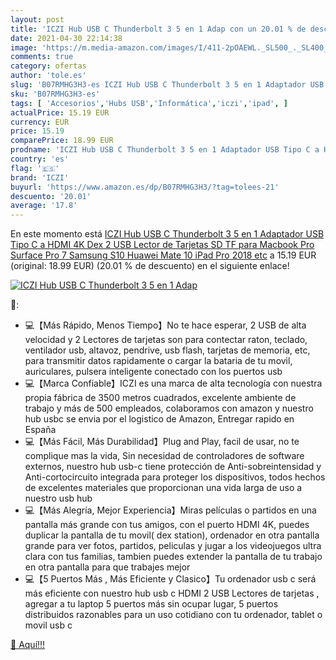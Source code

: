 ```yaml
---
layout: post
title: 'ICZI Hub USB C Thunderbolt 3 5 en 1 Adap con un 20.01 % de descuento'
date: 2021-04-30 22:14:38
image: 'https://m.media-amazon.com/images/I/411-2pOAEWL._SL500_._SL400_.jpg'
comments: true
category: ofertas
author: 'tole.es'
slug: 'B07RMHG3H3-es ICZI Hub USB C Thunderbolt 3 5 en 1 Adaptador USB Tipo C a...'
sku: 'B07RMHG3H3-es'
tags: [ 'Accesorios','Hubs USB','Informática','iczi','ipad', ]
actualPrice: 15.19 EUR
currency: EUR
price: 15.19
comparePrice: 18.99 EUR
prodname: 'ICZI Hub USB C Thunderbolt 3 5 en 1 Adaptador USB Tipo C a HDMI 4K Dex 2 USB Lector de Tarjetas SD TF para Macbook Pro Surface Pro 7 Samsung S10 Huawei Mate 10 iPad Pro 2018 etc'
country: 'es'
flag: '🇪🇸'
brand: 'ICZI'
buyurl: 'https://www.amazon.es/dp/B07RMHG3H3/?tag=tolees-21'
descuento: '20.01'
average: '17.8'
---
```


En este momento está [ICZI Hub USB C Thunderbolt 3 5 en 1 Adaptador USB Tipo C a HDMI 4K Dex 2 USB Lector de Tarjetas SD TF para Macbook Pro Surface Pro 7 Samsung S10 Huawei Mate 10 iPad Pro 2018 etc](https://www.amazon.es/dp/B07RMHG3H3/?tag=tolees-21) a 15.19 EUR (original: 18.99 EUR) (20.01 %  de descuento) en el siguiente enlace!

[![ICZI Hub USB C Thunderbolt 3 5 en 1 Adap](https://m.media-amazon.com/images/I/411-2pOAEWL._SL500_._SL400_.jpg)](https://www.amazon.es/dp/B07RMHG3H3/?tag=tolees-21)

🔎:

- 💻【Más Rápido, Menos Tiempo】No te hace esperar, 2 USB de alta velocidad y 2 Lectores de tarjetas son para contectar raton, teclado, ventilador usb, altavoz, pendrive, usb flash, tarjetas de memoria, etc, para transmitir datos rapidamente o cargar la bataria de tu movil, auriculares, pulsera inteligente conectado con los puertos usb
- 💻【Marca Confiable】ICZI es una marca de alta tecnología con nuestra propia fábrica de 3500 metros cuadrados, excelente ambiente de trabajo y más de 500 empleados, colaboramos con amazon y nuestro hub usbc se envia por el logistico de Amazon, Entregar rapido en España
- 💻【Más Fácil, Más Durabilidad】Plug and Play, facil de usar, no te complique mas la vida, Sin necesidad de controladores de software externos, nuestro hub usb-c tiene protección de Anti-sobreintensidad y Anti-cortocircuito integrada para proteger los dispositivos, todos hechos de excelentes materiales que proporcionan una vida larga de uso a nuestro usb hub
- 💻【Más Alegría, Mejor Experiencia】Miras películas o partidos en una pantalla más grande con tus amigos, con el puerto HDMI 4K, puedes duplicar la pantalla de tu movil( dex station), ordenador en otra pantalla grande para ver fotos, partidos, peliculas y jugar a los videojuegos ultra clara con tus familias, tambien puedes extender la pantalla de tu trabajo en otra pantalla para que trabajes mejor
- 💻【5 Puertos Más , Más Eficiente y Clasico】Tu ordenador usb c será más eficiente con nuestro hub usb c HDMI 2 USB Lectores de tarjetas , agregar a tu laptop 5 puertos más sin ocupar lugar, 5 puertos distribuidos razonables para un uso cotidiano con tu ordenador, tablet o movil usb c

[🛒 Aquí!!!](https://www.amazon.es/dp/B07RMHG3H3/?tag=tolees-21)
